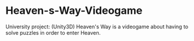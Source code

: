 # Heaven-s-Way-Videogame
University project: (Unity3D) Heaven's Way is a videogame about having to solve puzzles in order to enter Heaven.
